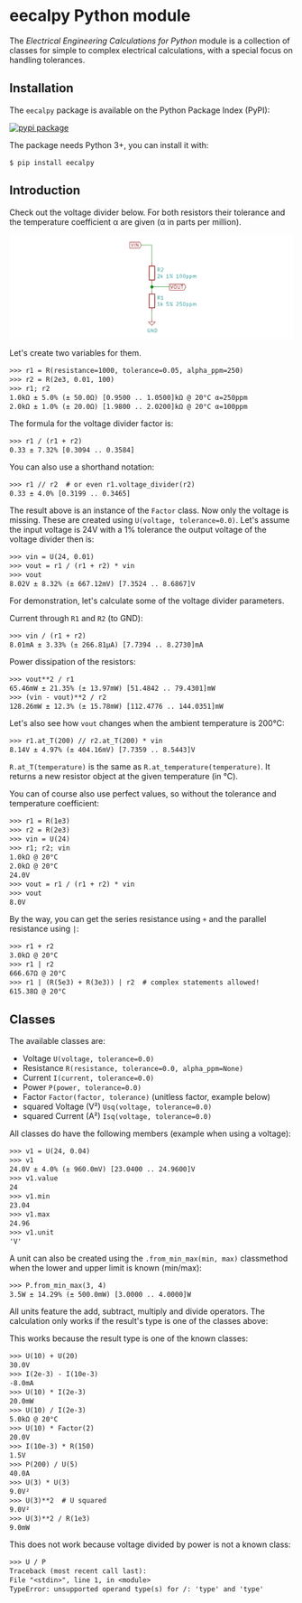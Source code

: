 # eecalpy Python module

The *Electrical Engineering Calculations for Python* module is a
collection of classes for simple to complex electrical calculations, with a
special focus on handling tolerances.

## Installation

The ``eecalpy`` package is available on the Python Package Index (PyPI):

[![pypi package](https://badge.fury.io/py/eecalpy.svg)](https://badge.fury.io/py/eecalpy)

The package needs Python 3+, you can install it with:

    $ pip install eecalpy


## Introduction

Check out the voltage divider below. For both resistors their tolerance and the
temperature coefficient α are given (α in parts per million). 

![Simple voltage divider](img/vdiv.png?raw=true "voltage divider")

Let's create two variables for them.

    >>> r1 = R(resistance=1000, tolerance=0.05, alpha_ppm=250)
    >>> r2 = R(2e3, 0.01, 100)
    >>> r1; r2
    1.0kΩ ± 5.0% (± 50.0Ω) [0.9500 .. 1.0500]kΩ @ 20°C α=250ppm
    2.0kΩ ± 1.0% (± 20.0Ω) [1.9800 .. 2.0200]kΩ @ 20°C α=100ppm

The formula for the voltage divider factor is:

    >>> r1 / (r1 + r2)
    0.33 ± 7.32% [0.3094 .. 0.3584]

You can also use a shorthand notation:

    >>> r1 // r2  # or even r1.voltage_divider(r2)
    0.33 ± 4.0% [0.3199 .. 0.3465]

The result above is an instance of the `Factor` class. Now only the voltage is missing. These are created using `U(voltage, tolerance=0.0)`.
Let's assume the input voltage is 24V with a 1% tolerance the output voltage of the voltage divider then is:

    >>> vin = U(24, 0.01)
    >>> vout = r1 / (r1 + r2) * vin
    >>> vout
    8.02V ± 8.32% (± 667.12mV) [7.3524 .. 8.6867]V

For demonstration, let's calculate some of the voltage divider parameters.

Current through `R1` and `R2` (to GND):

    >>> vin / (r1 + r2)
    8.01mA ± 3.33% (± 266.81µA) [7.7394 .. 8.2730]mA

Power dissipation of the resistors:

    >>> vout**2 / r1
    65.46mW ± 21.35% (± 13.97mW) [51.4842 .. 79.4301]mW
    >>> (vin - vout)**2 / r2
    128.26mW ± 12.3% (± 15.78mW) [112.4776 .. 144.0351]mW

Let's also see how `vout` changes when the ambient temperature is 200°C:

    >>> r1.at_T(200) // r2.at_T(200) * vin
    8.14V ± 4.97% (± 404.16mV) [7.7359 .. 8.5443]V

`R.at_T(temperature)` is the same as `R.at_temperature(temperature)`. It returns a new resistor object at the given temperature (in °C).

You can of course also use perfect values, so without the tolerance and temperature coefficient:

    >>> r1 = R(1e3)
    >>> r2 = R(2e3)
    >>> vin = U(24)
    >>> r1; r2; vin
    1.0kΩ @ 20°C
    2.0kΩ @ 20°C
    24.0V
    >>> vout = r1 / (r1 + r2) * vin
    >>> vout
    8.0V

By the way, you can get the series resistance using `+` and the parallel resistance using `|`:

    >>> r1 + r2
    3.0kΩ @ 20°C
    >>> r1 | r2
    666.67Ω @ 20°C
    >>> r1 | (R(5e3) + R(3e3)) | r2  # complex statements allowed!
    615.38Ω @ 20°C

## Classes

The available classes are:

* Voltage `U(voltage, tolerance=0.0)`
* Resistance `R(resistance, tolerance=0.0, alpha_ppm=None)`
* Current `I(current, tolerance=0.0)`
* Power `P(power, tolerance=0.0)`
* Factor `Factor(factor, tolerance)` (unitless factor, example below)
* squared Voltage (V²) `Usq(voltage, tolerance=0.0)`
* squared Current (A²) `Isq(voltage, tolerance=0.0)`

All classes do have the following members (example when using a voltage):

    >>> v1 = U(24, 0.04)
    >>> v1
    24.0V ± 4.0% (± 960.0mV) [23.0400 .. 24.9600]V
    >>> v1.value
    24
    >>> v1.min
    23.04
    >>> v1.max
    24.96
    >>> v1.unit
    'V'

A unit can also be created using the `.from_min_max(min, max)` classmethod when the lower and upper limit is known (min/max):

    >>> P.from_min_max(3, 4)
    3.5W ± 14.29% (± 500.0mW) [3.0000 .. 4.0000]W

All units feature the add, subtract, multiply and divide operators. The calculation only works if the result's type is one of the classes above:

This works because the result type is one of the known classes:

    >>> U(10) + U(20)
    30.0V
    >>> I(2e-3) - I(10e-3)
    -8.0mA
    >>> U(10) * I(2e-3)
    20.0mW
    >>> U(10) / I(2e-3)
    5.0kΩ @ 20°C
    >>> U(10) * Factor(2)
    20.0V
    >>> I(10e-3) * R(150)
    1.5V
    >>> P(200) / U(5)
    40.0A
    >>> U(3) * U(3)
    9.0V²
    >>> U(3)**2  # U squared
    9.0V²
    >>> U(3)**2 / R(1e3)
    9.0mW

This does not work because voltage divided by power is not a known class:

    >>> U / P
    Traceback (most recent call last):
    File "<stdin>", line 1, in <module>
    TypeError: unsupported operand type(s) for /: 'type' and 'type'